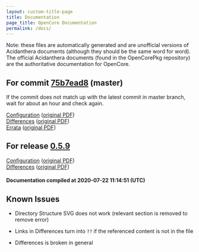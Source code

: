 ```yaml
---
layout: custom-title-page
title: Documentation
page_title: OpenCore Documentation
permalink: /docs/
---
```

Note: these files are automatically generated and are unofficial versions of Acidanthera documents (although they should be the same word for word). The official Acidanthera documents (found in the OpenCorePkg repository) are the authoritative documentation for OpenCore.

## For commit [75b7ead8](https://github.com/acidanthera/OpenCorePkg/tree/75b7ead8dcfbcb07e8dc737a4f0664b6f91e0187) (master)

If the commit does not match up with the latest commit in master branch, wait for about an hour and check again.

[Configuration](latest/Configuration.html) ([original PDF](https://github.com/acidanthera/OpenCorePkg/blob/75b7ead8dcfbcb07e8dc737a4f0664b6f91e0187/Docs/Configuration.pdf))
<br>
[Differences](latest/Differences.html) ([original PDF](https://github.com/acidanthera/OpenCorePkg/blob/75b7ead8dcfbcb07e8dc737a4f0664b6f91e0187/Docs/Differences/Differences.pdf))
<br>
[Errata](latest/Errata.html) ([original PDF](https://github.com/acidanthera/OpenCorePkg/blob/75b7ead8dcfbcb07e8dc737a4f0664b6f91e0187/Docs/Errata/Errata.pdf))

## For release [0.5.9](https://github.com/acidanthera/OpenCorePkg/tree/0.5.9)

[Configuration](release/Configuration.html) ([original PDF](https://github.com/acidanthera/OpenCorePkg/blob/0.5.9/Docs/Configuration.pdf))
<br>
[Differences](release/Differences.html) ([original PDF](https://github.com/acidanthera/OpenCorePkg/blob/0.5.9/Docs/Differences/Differences.pdf))

#### Documentation compiled at 2020-07-22 11:14:51 (UTC)

## Known Issues

* Directory Structure SVG does not work (relevant section is removed to remove error)

* Links in Differences turn into `??` if the referenced content is not in the file

* Differences is broken in general
